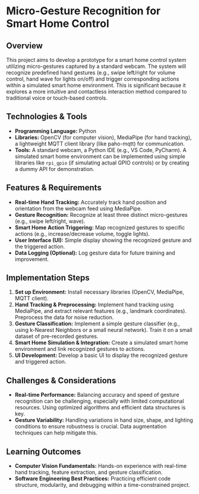 # Micro-Gesture Recognition for Smart Home Control

## Overview
This project aims to develop a prototype for a smart home control system utilizing micro-gestures captured by a standard webcam.  The system will recognize predefined hand gestures (e.g., swipe left/right for volume control, hand wave for lights on/off) and trigger corresponding actions within a simulated smart home environment.  This is significant because it explores a more intuitive and contactless interaction method compared to traditional voice or touch-based controls.


## Technologies & Tools
- **Programming Language:** Python
- **Libraries:** OpenCV (for computer vision), MediaPipe (for hand tracking),  a lightweight MQTT client library (like paho-mqtt) for communication.
- **Tools:**  A standard webcam, a Python IDE (e.g., VS Code, PyCharm).  A simulated smart home environment can be implemented using simple libraries like `rpi_gpio` (if simulating actual GPIO controls) or by creating a dummy API for demonstration.


## Features & Requirements
- **Real-time Hand Tracking:**  Accurately track hand position and orientation from the webcam feed using MediaPipe.
- **Gesture Recognition:** Recognize at least three distinct micro-gestures (e.g., swipe left/right, wave).
- **Smart Home Action Triggering:**  Map recognized gestures to specific actions (e.g., increase/decrease volume, toggle lights).
- **User Interface (UI):** Simple display showing the recognized gesture and the triggered action.
- **Data Logging (Optional):**  Log gesture data for future training and improvement.

## Implementation Steps
1. **Set up Environment:** Install necessary libraries (OpenCV, MediaPipe, MQTT client).
2. **Hand Tracking & Preprocessing:** Implement hand tracking using MediaPipe, and extract relevant features (e.g., landmark coordinates).  Preprocess the data for noise reduction.
3. **Gesture Classification:** Implement a simple gesture classifier (e.g., using k-Nearest Neighbors or a small neural network). Train it on a small dataset of pre-recorded gestures.
4. **Smart Home Simulation & Integration:**  Create a simulated smart home environment and link recognized gestures to actions.
5. **UI Development:** Develop a basic UI to display the recognized gesture and triggered action.

## Challenges & Considerations
- **Real-time Performance:**  Balancing accuracy and speed of gesture recognition can be challenging, especially with limited computational resources. Using optimized algorithms and efficient data structures is key.
- **Gesture Variability:**  Handling variations in hand size, shape, and lighting conditions to ensure robustness is crucial.  Data augmentation techniques can help mitigate this.


## Learning Outcomes
- **Computer Vision Fundamentals:** Hands-on experience with real-time hand tracking, feature extraction, and gesture classification.
- **Software Engineering Best Practices:**  Practicing efficient code structure, modularity, and debugging within a time-constrained project.

